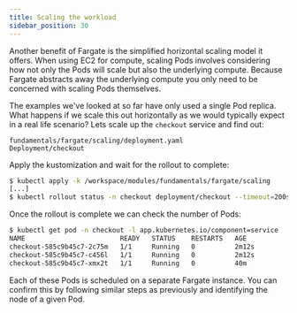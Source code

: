 ```yaml
---
title: Scaling the workload
sidebar_position: 30
---
```


Another benefit of Fargate is the simplified horizontal scaling model it offers. When using EC2 for compute, scaling Pods involves considering how not only the Pods will scale but also the underlying compute. Because Fargate abstracts away the underlying compute you only need to be concerned with scaling Pods themselves.

The examples we've looked at so far have only used a single Pod replica. What happens if we scale this out horizontally as we would typically expect in a real life scenario? Lets scale up the `checkout` service and find out:

```kustomization
fundamentals/fargate/scaling/deployment.yaml
Deployment/checkout
```

Apply the kustomization and wait for the rollout to complete:

```bash timeout=240
$ kubectl apply -k /workspace/modules/fundamentals/fargate/scaling
[...]
$ kubectl rollout status -n checkout deployment/checkout --timeout=200s
```

Once the rollout is complete we can check the number of Pods:

```bash
$ kubectl get pod -n checkout -l app.kubernetes.io/component=service
NAME                        READY   STATUS    RESTARTS   AGE
checkout-585c9b45c7-2c75m   1/1     Running   0          2m12s
checkout-585c9b45c7-c456l   1/1     Running   0          2m12s
checkout-585c9b45c7-xmx2t   1/1     Running   0          40m
```

Each of these Pods is scheduled on a separate Fargate instance. You can confirm this by following similar steps as previously and identifying the node of a given Pod.